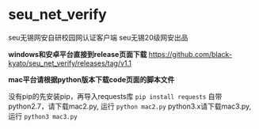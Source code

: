 # seu_net_verify
seu无锡网安自研校园网认证客户端
seu无锡20级网安出品

**windows和安卓平台直接到release页面下载**
https://github.com/black-kyato/seu_net_verify/releases/tag/v1.1


**mac平台请根据python版本下载code页面的脚本文件**

没有pip的先安装pip，再导入requests库
`pip install requests` 
自带python2.7，请下载mac2.py, 运行
`python mac2.py`
python3.x请下载mac3.py, 运行
`python3 mac3.py`
